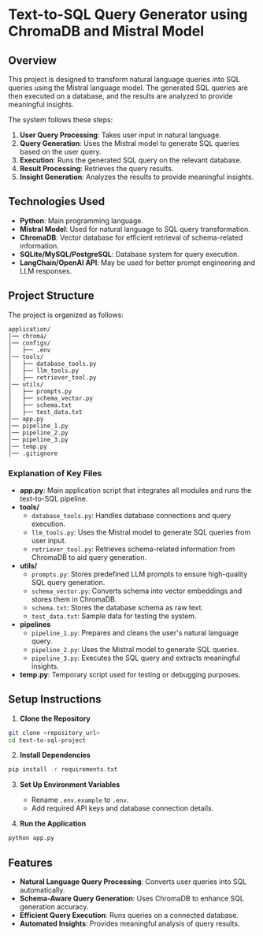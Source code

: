 # Text-to-SQL Query Generator using ChromaDB and Mistral Model

## Overview
This project is designed to transform natural language queries into SQL queries using the Mistral language model. The generated SQL queries are then executed on a database, and the results are analyzed to provide meaningful insights.

The system follows these steps:
1. **User Query Processing**: Takes user input in natural language.
2. **Query Generation**: Uses the Mistral model to generate SQL queries based on the user query.
3. **Execution**: Runs the generated SQL query on the relevant database.
4. **Result Processing**: Retrieves the query results.
5. **Insight Generation**: Analyzes the results to provide meaningful insights.

## Technologies Used
- **Python**: Main programming language.
- **Mistral Model**: Used for natural language to SQL query transformation.
- **ChromaDB**: Vector database for efficient retrieval of schema-related information.
- **SQLite/MySQL/PostgreSQL**: Database system for query execution.
- **LangChain/OpenAI API**: May be used for better prompt engineering and LLM responses.

## Project Structure

The project is organized as follows:

```
application/
│── chroma/                  
│── configs/
│   ├── .env                 
│── tools/
│   ├── database_tools.py    
│   ├── llm_tools.py          
│   ├── retriever_tool.py     
│── utils/
│   ├── prompts.py            
│   ├── schema_vector.py      
│   ├── schema.txt            
│   ├── test_data.txt         
│── app.py                    
│── pipeline_1.py            
│── pipeline_2.py             
│── pipeline_3.py             
│── temp.py                   
│── .gitignore                
```

### Explanation of Key Files
- **app.py**: Main application script that integrates all modules and runs the text-to-SQL pipeline.
- **tools/**
  - `database_tools.py`: Handles database connections and query execution.
  - `llm_tools.py`: Uses the Mistral model to generate SQL queries from user input.
  - `retriever_tool.py`: Retrieves schema-related information from ChromaDB to aid query generation.
- **utils/**
  - `prompts.py`: Stores predefined LLM prompts to ensure high-quality SQL query generation.
  - `schema_vector.py`: Converts schema into vector embeddings and stores them in ChromaDB.
  - `schema.txt`: Stores the database schema as raw text.
  - `test_data.txt`: Sample data for testing the system.
- **pipelines**
  - `pipeline_1.py`: Prepares and cleans the user's natural language query.
  - `pipeline_2.py`: Uses the Mistral model to generate SQL queries.
  - `pipeline_3.py`: Executes the SQL query and extracts meaningful insights.
- **temp.py**: Temporary script used for testing or debugging purposes.


## Setup Instructions
1. **Clone the Repository**
```bash
git clone <repository_url>
cd text-to-sql-project
```

2. **Install Dependencies**
```bash
pip install -r requirements.txt
```

3. **Set Up Environment Variables**
   - Rename `.env.example` to `.env`.
   - Add required API keys and database connection details.

4. **Run the Application**
```bash
python app.py
```

## Features
- **Natural Language Query Processing**: Converts user queries into SQL automatically.
- **Schema-Aware Query Generation**: Uses ChromaDB to enhance SQL generation accuracy.
- **Efficient Query Execution**: Runs queries on a connected database.
- **Automated Insights**: Provides meaningful analysis of query results.


